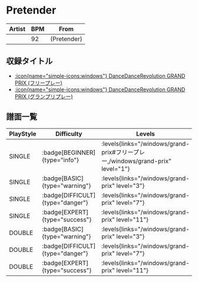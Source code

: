 # Pretender

|Artist|BPM|From|
|------|---|----|
||92|(Pretender)|

## 収録タイトル

- [:icon{name="simple-icons:windows"} DanceDanceRevolution GRAND PRIX (フリープレー)](/windows/grand-prix#フリープレー)
- [:icon{name="simple-icons:windows"} DanceDanceRevolution GRAND PRIX (グランプリプレー)](/windows/grand-prix)

## 譜面一覧

|PlayStyle|Difficulty|Levels|Notes|Movie|
|---------|----------|------|-----|-----|
|SINGLE| :badge[BEGINNER]{type="info"}| :levels{links="/windows/grand-prix#フリープレー,/windows/grand-prix" level="1"}|36/1||
|SINGLE| :badge[BASIC]{type="warning"}| :levels{links="/windows/grand-prix" level="3"}|78/7||
|SINGLE| :badge[DIFFICULT]{type="danger"}| :levels{links="/windows/grand-prix" level="7"}|190/14||
|SINGLE| :badge[EXPERT]{type="success"}| :levels{links="/windows/grand-prix" level="11"}|303/43||
|DOUBLE| :badge[BASIC]{type="warning"}| :levels{links="/windows/grand-prix" level="3"}|84/9||
|DOUBLE| :badge[DIFFICULT]{type="danger"}| :levels{links="/windows/grand-prix" level="7"}|168/24||
|DOUBLE| :badge[EXPERT]{type="success"}| :levels{links="/windows/grand-prix" level="11"}|299/25||
